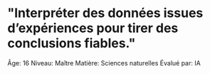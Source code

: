 # "Interpréter des données issues d’expériences pour tirer des conclusions fiables."

Âge: 16
Niveau: Maître
Matière: Sciences naturelles
Évalué par: IA